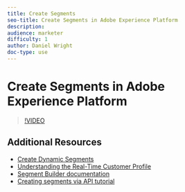 ```yaml
---
title: Create Segments
seo-title: Create Segments in Adobe Experience Platform
description: 
audience: marketer
difficulty: 1
author: Daniel Wright
doc-type: use
---
```


# Create Segments in Adobe Experience Platform

>[!VIDEO](https://video.tv.adobe.com/v/27254?quality=12)

## Additional Resources

* [Create Dynamic Segments](create-dynamic-segments.md)
* [Understanding the Real-Time Customer Profile](../profiles/bring-data-into-the-real-time-customer-profile.md)
* [Segment Builder documentation](https://www.adobe.io/apis/experienceplatform/home/profile-identity-segmentation/profile-identity-segmentation-services.html#!end-user/markdown/segmentation_overview/segmentation.md)
* [Creating segments via API tutorial](https://www.adobe.io/apis/experienceplatform/home/tutorials/alltutorials.html#!api-specification/markdown/narrative/tutorials/creating_a_segment_tutorial/creating_a_segment_tutorial.md)